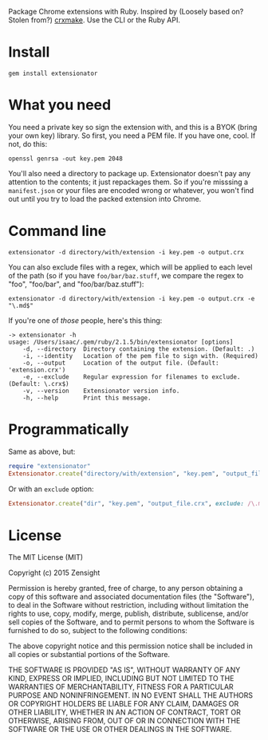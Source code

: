 Package Chrome extensions with Ruby. Inspired by (Loosely based on? Stolen from?) [crxmake](https://github.com/Constellation/crxmake). Use the CLI or the Ruby API.

# Install

```
gem install extensionator
```

# What you need

You need a private key so sign the extension with, and this is a BYOK (bring your own key) library. So first, you need a PEM file. If you have one, cool. If not, do this:

```
openssl genrsa -out key.pem 2048
```

You'll also need a directory to package up. Extensionator doesn't pay any attention to the contents; it just repackages them. So if you're misssing a `manifest.json` or your files are encoded wrong or whatever, you won't find out until you try to load the packed extension into Chrome.

# Command line

```
extensionator -d directory/with/extension -i key.pem -o output.crx
```

You can also exclude files with a regex, which will be applied to each level of the path (so if you have `foo/bar/baz.stuff`, we compare the regex to "foo", "foo/bar", and "foo/bar/baz.stuff"):

```
extensionator -d directory/with/extension -i key.pem -o output.crx -e "\.md$"
```

If you're one of *those* people, here's this thing:

```
-> extensionator -h
usage: /Users/isaac/.gem/ruby/2.1.5/bin/extensionator [options]
    -d, --directory  Directory containing the extension. (Default: .)
    -i, --identity   Location of the pem file to sign with. (Required)
    -o, --output     Location of the output file. (Default: 'extension.crx')
    -e, --exclude    Regular expression for filenames to exclude. (Default: \.crx$)
    -v, --version    Extensionator version info.
    -h, --help       Print this message.
```

# Programmatically

Same as above, but:

```rb
require "extensionator"
Extensionator.create("directory/with/extension", "key.pem", "output_file.crx")
```

Or with an `exclude` option:

```rb
Extensionator.create("dir", "key.pem", "output_file.crx", exclude: /\.md$/)
```

# License

The MIT License (MIT)

Copyright (c) 2015 Zensight

Permission is hereby granted, free of charge, to any person obtaining a copy
of this software and associated documentation files (the "Software"), to deal
in the Software without restriction, including without limitation the rights
to use, copy, modify, merge, publish, distribute, sublicense, and/or sell
copies of the Software, and to permit persons to whom the Software is
furnished to do so, subject to the following conditions:

The above copyright notice and this permission notice shall be included in
all copies or substantial portions of the Software.

THE SOFTWARE IS PROVIDED "AS IS", WITHOUT WARRANTY OF ANY KIND, EXPRESS OR
IMPLIED, INCLUDING BUT NOT LIMITED TO THE WARRANTIES OF MERCHANTABILITY,
FITNESS FOR A PARTICULAR PURPOSE AND NONINFRINGEMENT. IN NO EVENT SHALL THE
AUTHORS OR COPYRIGHT HOLDERS BE LIABLE FOR ANY CLAIM, DAMAGES OR OTHER
LIABILITY, WHETHER IN AN ACTION OF CONTRACT, TORT OR OTHERWISE, ARISING FROM,
OUT OF OR IN CONNECTION WITH THE SOFTWARE OR THE USE OR OTHER DEALINGS IN
THE SOFTWARE.
